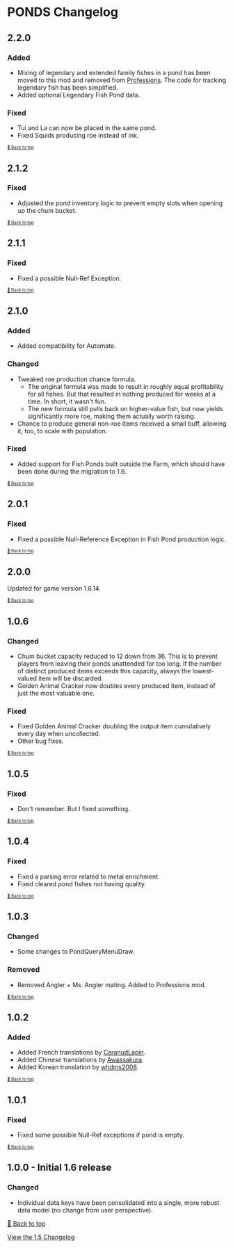 ﻿# PONDS Changelog

## 2.2.0

### Added

* Mixing of legendary and extended family fishes in a pond has been moved to this mod and removed from [Professions](../Professions). The code for tracking legendary fish has been simplified.
* Added optional Legendary Fish Pond data.

### Fixed

* Tui and La can now be placed in the same pond.
* Fixed Squids producing roe instead of ink.

<sup><sup>[🔼 Back to top](#ponds-changelog)</sup></sup>

## 2.1.2

### Fixed

* Adjusted the pond inventory logic to prevent empty slots when opening up the chum bucket.

<sup><sup>[🔼 Back to top](#ponds-changelog)</sup></sup>

## 2.1.1

### Fixed

* Fixed a possible Null-Ref Exception.

<sup><sup>[🔼 Back to top](#ponds-changelog)</sup></sup>

## 2.1.0

### Added

* Added compatibility for Automate.

### Changed

* Tweaked roe production chance formula.
  * The original formula was made to result in roughly equal profitability for all fishes. But that resulted in nothing produced for weeks at a time. In short, it wasn't fun.
  * The new formula still pulls back on higher-value fish, but now yields significantly more roe, making them actually worth raising.
* Chance to produce general non-roe items received a small buff, allowing it, too, to scale with population.

### Fixed

* Added support for Fish Ponds built outside the Farm, which should have been done during the migration to 1.6. 

<sup><sup>[🔼 Back to top](#ponds-changelog)</sup></sup>

## 2.0.1

### Fixed

* Fixed a possible Null-Reference Exception in Fish Pond production logic.

<sup><sup>[🔼 Back to top](#ponds-changelog)</sup></sup>

## 2.0.0

Updated for game version 1.6.14.

<sup><sup>[🔼 Back to top](#ponds-changelog)</sup></sup>

## 1.0.6

### Changed

* Chum bucket capacity reduced to 12 down from 36. This is to prevent players from leaving their ponds unattended for too long. If the number of distinct produced items exceeds this capacity, always the lowest-valued item will be discarded.
* Golden Animal Cracker now doubles every produced item, instead of just the most valuable one.

### Fixed

* Fixed Golden Animal Cracker doubling the output item cumulatively every day when uncollected.
* Other bug fixes.

<sup><sup>[🔼 Back to top](#ponds-changelog)</sup></sup>

## 1.0.5

### Fixed

* Don't remember. But I fixed something.

<sup><sup>[🔼 Back to top](#ponds-changelog)</sup></sup>

## 1.0.4

### Fixed

* Fixed a parsing error related to metal enrichment.
* Fixed cleared pond fishes not having quality.

<sup><sup>[🔼 Back to top](#ponds-changelog)</sup></sup>

## 1.0.3

### Changed

* Some changes to PondQueryMenuDraw.

### Removed

* Removed Angler + Ms. Angler mating. Added to Professions mod.

<sup><sup>[🔼 Back to top](#ponds-changelog)</sup></sup>

## 1.0.2

### Added

* Added French translations by [CaranudLapin](https://github.com/CaranudLapin).
* Added Chinese translations by [Awassakura](https://next.nexusmods.com/profile/Awassakura/about-me?gameId=1303).
* Added Korean translation by [whdms2008](https://next.nexusmods.com/profile/whdms2008/about-me?gameId=1303).

<sup><sup>[🔼 Back to top](#ponds-changelog)</sup></sup>

## 1.0.1

### Fixed

* Fixed some possible Null-Ref exceptions if pond is empty.

<sup><sup>[🔼 Back to top](#ponds-changelog)</sup></sup>

## 1.0.0 - Initial 1.6 release

### Changed

* Individual data keys have been consolidated into a single, more robust data model (no change from user perspective). 


[🔼 Back to top](#ponds-changelog)

[View the 1.5 Changelog](resources/CHANGELOG_old.md)
